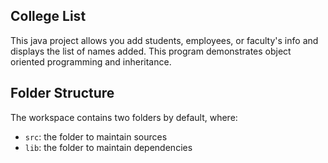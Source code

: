 ## College List

This java project allows you add students, employees, or faculty's info and displays the list of names added. This program demonstrates object oriented programming and inheritance.

## Folder Structure

The workspace contains two folders by default, where:

- `src`: the folder to maintain sources
- `lib`: the folder to maintain dependencies


